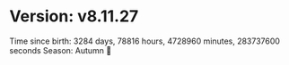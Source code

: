 # Version: v8.11.27
Time since birth: 3284 days, 78816 hours, 4728960 minutes, 283737600 seconds
Season: Autumn 🍁
